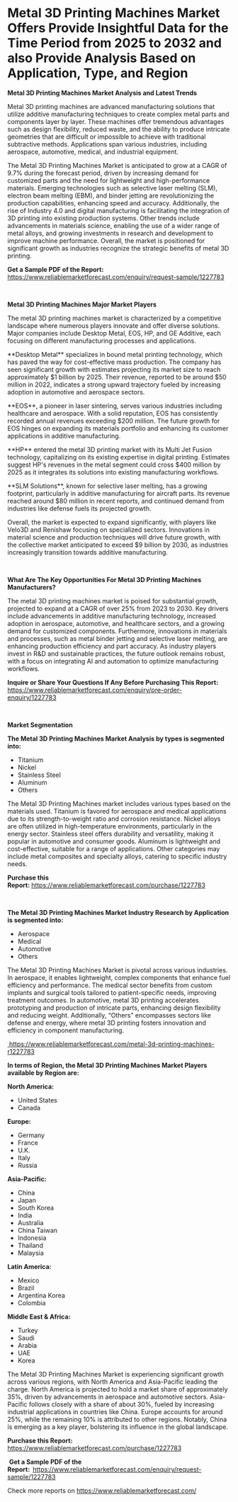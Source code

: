 <p><h1>Metal 3D Printing Machines Market Offers Provide Insightful Data for the Time Period from 2025 to 2032 and also Provide Analysis Based on Application, Type, and Region</h1></p><p><strong>Metal 3D Printing Machines Market Analysis and Latest Trends</strong></p>
<p><p>Metal 3D printing machines are advanced manufacturing solutions that utilize additive manufacturing techniques to create complex metal parts and components layer by layer. These machines offer tremendous advantages such as design flexibility, reduced waste, and the ability to produce intricate geometries that are difficult or impossible to achieve with traditional subtractive methods. Applications span various industries, including aerospace, automotive, medical, and industrial equipment.</p><p>The Metal 3D Printing Machines Market is anticipated to grow at a CAGR of 9.7% during the forecast period, driven by increasing demand for customized parts and the need for lightweight and high-performance materials. Emerging technologies such as selective laser melting (SLM), electron beam melting (EBM), and binder jetting are revolutionizing the production capabilities, enhancing speed and accuracy. Additionally, the rise of Industry 4.0 and digital manufacturing is facilitating the integration of 3D printing into existing production systems. Other trends include advancements in materials science, enabling the use of a wider range of metal alloys, and growing investments in research and development to improve machine performance. Overall, the market is positioned for significant growth as industries recognize the strategic benefits of metal 3D printing.</p></p>
<p><strong>Get a Sample PDF of the Report:&nbsp;</strong> <a href="https://www.reliablemarketforecast.com/enquiry/request-sample/1227783?utm_campaign=1720&utm_medium=2&utm_source=Github&utm_content=ia&utm_term=17022025&utm_id=metal-3d-printing-machines">https://www.reliablemarketforecast.com/enquiry/request-sample/1227783</a></p>
<p>&nbsp;</p>
<p><strong>Metal 3D Printing Machines Major Market Players</strong></p>
<p><p>The metal 3D printing machines market is characterized by a competitive landscape where numerous players innovate and offer diverse solutions. Major companies include Desktop Metal, EOS, HP, and GE Additive, each focusing on different manufacturing processes and applications.</p><p>**Desktop Metal** specializes in bound metal printing technology, which has paved the way for cost-effective mass production. The company has seen significant growth with estimates projecting its market size to reach approximately $1 billion by 2025. Their revenue, reported to be around $50 million in 2022, indicates a strong upward trajectory fueled by increasing adoption in automotive and aerospace sectors.</p><p>**EOS**, a pioneer in laser sintering, serves various industries including healthcare and aerospace. With a solid reputation, EOS has consistently recorded annual revenues exceeding $200 million. The future growth for EOS hinges on expanding its materials portfolio and enhancing its customer applications in additive manufacturing.</p><p>**HP** entered the metal 3D printing market with its Multi Jet Fusion technology, capitalizing on its existing expertise in digital printing. Estimates suggest HP's revenues in the metal segment could cross $400 million by 2025 as it integrates its solutions into existing manufacturing workflows.</p><p>**SLM Solutions**, known for selective laser melting, has a growing footprint, particularly in additive manufacturing for aircraft parts. Its revenue reached around $80 million in recent reports, and continued demand from industries like defense fuels its projected growth.</p><p>Overall, the market is expected to expand significantly, with players like Velo3D and Renishaw focusing on specialized sectors. Innovations in material science and production techniques will drive future growth, with the collective market anticipated to exceed $9 billion by 2030, as industries increasingly transition towards additive manufacturing.</p></p>
<p>&nbsp;</p>
<p><strong>What Are The Key Opportunities For Metal 3D Printing Machines Manufacturers?</strong></p>
<p><p>The metal 3D printing machines market is poised for substantial growth, projected to expand at a CAGR of over 25% from 2023 to 2030. Key drivers include advancements in additive manufacturing technology, increased adoption in aerospace, automotive, and healthcare sectors, and a growing demand for customized components. Furthermore, innovations in materials and processes, such as metal binder jetting and selective laser melting, are enhancing production efficiency and part accuracy. As industry players invest in R&D and sustainable practices, the future outlook remains robust, with a focus on integrating AI and automation to optimize manufacturing workflows.</p></p>
<p><strong>Inquire or Share Your Questions If Any Before Purchasing This Report:</strong> <a href="https://www.reliablemarketforecast.com/enquiry/pre-order-enquiry/1227783?utm_campaign=1720&utm_medium=2&utm_source=Github&utm_content=ia&utm_term=17022025&utm_id=metal-3d-printing-machines">https://www.reliablemarketforecast.com/enquiry/pre-order-enquiry/1227783</a></p>
<p>&nbsp;</p>
<p><strong>Market Segmentation</strong></p>
<p><strong>The Metal 3D Printing Machines Market Analysis by types is segmented into:</strong></p>
<p><ul><li>Titanium</li><li>Nickel</li><li>Stainless Steel</li><li>Aluminum</li><li>Others</li></ul></p>
<p><p>The Metal 3D Printing Machines market includes various types based on the materials used. Titanium is favored for aerospace and medical applications due to its strength-to-weight ratio and corrosion resistance. Nickel alloys are often utilized in high-temperature environments, particularly in the energy sector. Stainless steel offers durability and versatility, making it popular in automotive and consumer goods. Aluminum is lightweight and cost-effective, suitable for a range of applications. Other categories may include metal composites and specialty alloys, catering to specific industry needs.</p></p>
<p><strong>Purchase this Report:&nbsp;</strong><a href="https://www.reliablemarketforecast.com/purchase/1227783?utm_campaign=1720&utm_medium=2&utm_source=Github&utm_content=ia&utm_term=17022025&utm_id=metal-3d-printing-machines">https://www.reliablemarketforecast.com/purchase/1227783</a></p>
<p>&nbsp;</p>
<p><strong>The Metal 3D Printing Machines Market Industry Research by Application is segmented into:</strong></p>
<p><ul><li>Aerospace</li><li>Medical</li><li>Automotive</li><li>Others</li></ul></p>
<p><p>The Metal 3D Printing Machines Market is pivotal across various industries. In aerospace, it enables lightweight, complex components that enhance fuel efficiency and performance. The medical sector benefits from custom implants and surgical tools tailored to patient-specific needs, improving treatment outcomes. In automotive, metal 3D printing accelerates prototyping and production of intricate parts, enhancing design flexibility and reducing weight. Additionally, “Others” encompasses sectors like defense and energy, where metal 3D printing fosters innovation and efficiency in component manufacturing.</p></p>
<p><a href="https://www.reliablemarketforecast.com/metal-3d-printing-machines-r1227783?utm_campaign=1720&utm_medium=2&utm_source=Github&utm_content=ia&utm_term=17022025&utm_id=metal-3d-printing-machines">&nbsp;https://www.reliablemarketforecast.com/metal-3d-printing-machines-r1227783</a></p>
<p><strong>In terms of Region, the Metal 3D Printing Machines Market Players available by Region are:</strong></p>
<p>
    <p> <strong> North America: </strong>
        <ul>
            <li>United States</li>
            <li>Canada</li>
        </ul>
        </p> 
    <p> <strong> Europe: </strong>
        <ul>
            <li>Germany</li>
            <li>France</li>
            <li>U.K.</li>
            <li>Italy</li>
            <li>Russia</li>
        </ul>
        </p> 
    <p> <strong> Asia-Pacific: </strong>
        <ul>
            <li>China</li>
            <li>Japan</li>
            <li>South Korea</li>
            <li>India</li>
            <li>Australia</li>
            <li>China Taiwan</li>
            <li>Indonesia</li>
            <li>Thailand</li>
            <li>Malaysia</li>
        </ul>
        </p> 
    <p> <strong> Latin America: </strong>
        <ul>
            <li>Mexico</li>
            <li>Brazil</li>
            <li>Argentina Korea</li>
            <li>Colombia</li>
        </ul>
        </p> 
    <p> <strong> Middle East & Africa: </strong>
        <ul>
            <li>Turkey</li>
            <li>Saudi</li>
            <li>Arabia</li>
            <li>UAE</li>
            <li>Korea</li>
        </ul>
    </p>
    </p>
<p><p>The Metal 3D Printing Machines Market is experiencing significant growth across various regions, with North America and Asia-Pacific leading the charge. North America is projected to hold a market share of approximately 35%, driven by advancements in aerospace and automotive sectors. Asia-Pacific follows closely with a share of about 30%, fueled by increasing industrial applications in countries like China. Europe accounts for around 25%, while the remaining 10% is attributed to other regions. Notably, China is emerging as a key player, bolstering its influence in the global landscape.</p></p>
<p><strong>Purchase this Report: </strong><a href="https://www.reliablemarketforecast.com/purchase/1227783?utm_campaign=1720&utm_medium=2&utm_source=Github&utm_content=ia&utm_term=17022025&utm_id=metal-3d-printing-machines">https://www.reliablemarketforecast.com/purchase/1227783</a></p>
<p>&nbsp;<strong>Get a Sample PDF of the Report:&nbsp;&nbsp;</strong><a href="https://www.reliablemarketforecast.com/enquiry/request-sample/1227783?utm_campaign=1720&utm_medium=2&utm_source=Github&utm_content=ia&utm_term=17022025&utm_id=metal-3d-printing-machines">https://www.reliablemarketforecast.com/enquiry/request-sample/1227783</a></p>
<p><strong></strong></p>
<p>Check more reports on <a href="https://www.reliablemarketforecast.com/?utm_campaign=1720&utm_medium=2&utm_source=Github&utm_content=ia&utm_term=17022025&utm_id=metal-3d-printing-machines">https://www.reliablemarketforecast.com/</a></p>